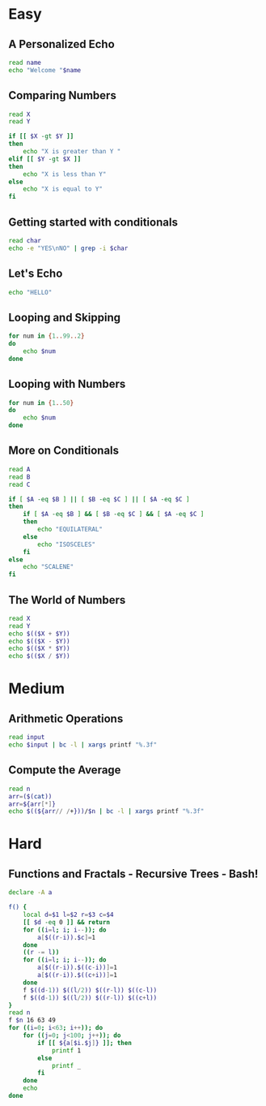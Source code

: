 # Easy

## A Personalized Echo

```bash
read name
echo "Welcome "$name
```

## Comparing Numbers

```bash
read X
read Y

if [[ $X -gt $Y ]]
then
    echo "X is greater than Y "
elif [[ $Y -gt $X ]]
then
    echo "X is less than Y"
else
    echo "X is equal to Y"
fi
```

## Getting started with conditionals

```bash
read char
echo -e "YES\nNO" | grep -i $char
```

## Let's Echo

```bash
echo "HELLO"
```

## Looping and Skipping

```bash
for num in {1..99..2}
do
    echo $num
done
```

## Looping with Numbers

```bash
for num in {1..50}
do
    echo $num
done
```

## More on Conditionals

```bash
read A
read B
read C

if [ $A -eq $B ] || [ $B -eq $C ] || [ $A -eq $C ]
then
    if [ $A -eq $B ] && [ $B -eq $C ] && [ $A -eq $C ]
    then
        echo "EQUILATERAL"
    else
        echo "ISOSCELES"
    fi
else
    echo "SCALENE"
fi
```

## The World of Numbers

```bash
read X
read Y
echo $(($X + $Y))
echo $(($X - $Y))
echo $(($X * $Y))
echo $(($X / $Y))
```

# Medium

## Arithmetic Operations

```bash
read input
echo $input | bc -l | xargs printf "%.3f"
```

## Compute the Average

```bash
read n
arr=($(cat))
arr=${arr[*]}
echo $((${arr// /+}))/$n | bc -l | xargs printf "%.3f"
```

# Hard

## Functions and Fractals - Recursive Trees - Bash!

```bash
declare -A a

f() {
    local d=$1 l=$2 r=$3 c=$4
    [[ $d -eq 0 ]] && return
    for ((i=l; i; i--)); do
        a[$((r-i)).$c]=1
    done
    ((r -= l))
    for ((i=l; i; i--)); do
        a[$((r-i)).$((c-i))]=1
        a[$((r-i)).$((c+i))]=1
    done
    f $((d-1)) $((l/2)) $((r-l)) $((c-l))
    f $((d-1)) $((l/2)) $((r-l)) $((c+l))
}
read n
f $n 16 63 49
for ((i=0; i<63; i++)); do
    for ((j=0; j<100; j++)); do
        if [[ ${a[$i.$j]} ]]; then
            printf 1
        else
            printf _
        fi
    done
    echo
done
```